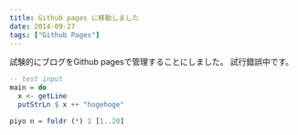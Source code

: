 ```yaml
---
title: Github pages に移動しました
date: 2014-09-27
tags: ["Github Pages"]
---
```


試験的にブログをGithub pagesで管理することにしました。
試行錯誤中です。

```haskell
-- test input
main = do
  x <- getLine
  putStrLn $ x ++ "hogehoge"

piyo n = foldr (*) 1 [1..20]
```
